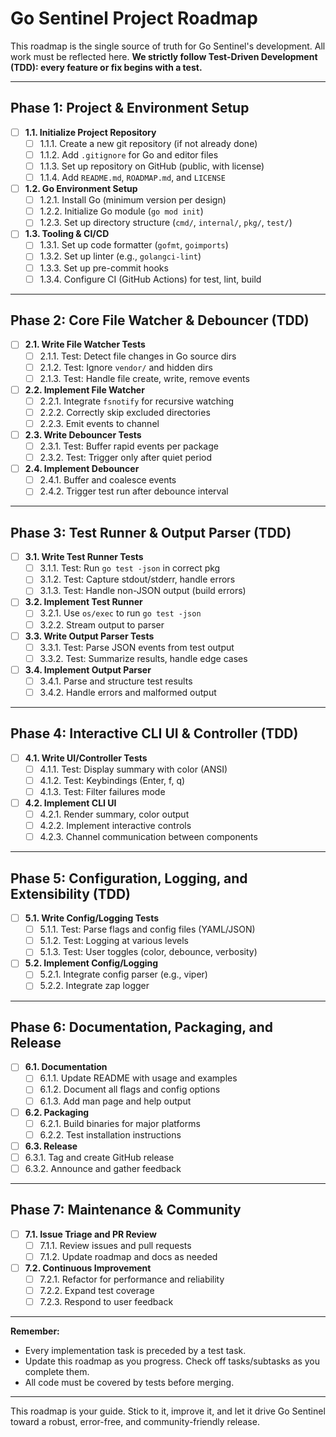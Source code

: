 # Go Sentinel Project Roadmap

This roadmap is the single source of truth for Go Sentinel's development. All work must be reflected here. **We strictly follow Test-Driven Development (TDD): every feature or fix begins with a test.**

---

## Phase 1: Project & Environment Setup

- [ ] **1.1. Initialize Project Repository**
  - [ ] 1.1.1. Create a new git repository (if not already done)
  - [ ] 1.1.2. Add `.gitignore` for Go and editor files
  - [ ] 1.1.3. Set up repository on GitHub (public, with license)
  - [ ] 1.1.4. Add `README.md`, `ROADMAP.md`, and `LICENSE`
- [ ] **1.2. Go Environment Setup**
  - [ ] 1.2.1. Install Go (minimum version per design)
  - [ ] 1.2.2. Initialize Go module (`go mod init`)
  - [ ] 1.2.3. Set up directory structure (`cmd/`, `internal/`, `pkg/`, `test/`)
- [ ] **1.3. Tooling & CI/CD**
  - [ ] 1.3.1. Set up code formatter (`gofmt`, `goimports`)
  - [ ] 1.3.2. Set up linter (e.g., `golangci-lint`)
  - [ ] 1.3.3. Set up pre-commit hooks
  - [ ] 1.3.4. Configure CI (GitHub Actions) for test, lint, build

---

## Phase 2: Core File Watcher & Debouncer (TDD)

- [ ] **2.1. Write File Watcher Tests**
  - [ ] 2.1.1. Test: Detect file changes in Go source dirs
  - [ ] 2.1.2. Test: Ignore `vendor/` and hidden dirs
  - [ ] 2.1.3. Test: Handle file create, write, remove events
- [ ] **2.2. Implement File Watcher**
  - [ ] 2.2.1. Integrate `fsnotify` for recursive watching
  - [ ] 2.2.2. Correctly skip excluded directories
  - [ ] 2.2.3. Emit events to channel
- [ ] **2.3. Write Debouncer Tests**
  - [ ] 2.3.1. Test: Buffer rapid events per package
  - [ ] 2.3.2. Test: Trigger only after quiet period
- [ ] **2.4. Implement Debouncer**
  - [ ] 2.4.1. Buffer and coalesce events
  - [ ] 2.4.2. Trigger test run after debounce interval

---

## Phase 3: Test Runner & Output Parser (TDD)

- [ ] **3.1. Write Test Runner Tests**
  - [ ] 3.1.1. Test: Run `go test -json` in correct pkg
  - [ ] 3.1.2. Test: Capture stdout/stderr, handle errors
  - [ ] 3.1.3. Test: Handle non-JSON output (build errors)
- [ ] **3.2. Implement Test Runner**
  - [ ] 3.2.1. Use `os/exec` to run `go test -json`
  - [ ] 3.2.2. Stream output to parser
- [ ] **3.3. Write Output Parser Tests**
  - [ ] 3.3.1. Test: Parse JSON events from test output
  - [ ] 3.3.2. Test: Summarize results, handle edge cases
- [ ] **3.4. Implement Output Parser**
  - [ ] 3.4.1. Parse and structure test results
  - [ ] 3.4.2. Handle errors and malformed output

---

## Phase 4: Interactive CLI UI & Controller (TDD)

- [ ] **4.1. Write UI/Controller Tests**
  - [ ] 4.1.1. Test: Display summary with color (ANSI)
  - [ ] 4.1.2. Test: Keybindings (Enter, f, q)
  - [ ] 4.1.3. Test: Filter failures mode
- [ ] **4.2. Implement CLI UI**
  - [ ] 4.2.1. Render summary, color output
  - [ ] 4.2.2. Implement interactive controls
  - [ ] 4.2.3. Channel communication between components

---

## Phase 5: Configuration, Logging, and Extensibility (TDD)

- [ ] **5.1. Write Config/Logging Tests**
  - [ ] 5.1.1. Test: Parse flags and config files (YAML/JSON)
  - [ ] 5.1.2. Test: Logging at various levels
  - [ ] 5.1.3. Test: User toggles (color, debounce, verbosity)
- [ ] **5.2. Implement Config/Logging**
  - [ ] 5.2.1. Integrate config parser (e.g., viper)
  - [ ] 5.2.2. Integrate zap logger

---

## Phase 6: Documentation, Packaging, and Release

- [ ] **6.1. Documentation**
  - [ ] 6.1.1. Update README with usage and examples
  - [ ] 6.1.2. Document all flags and config options
  - [ ] 6.1.3. Add man page and help output
- [ ] **6.2. Packaging**
  - [ ] 6.2.1. Build binaries for major platforms
  - [ ] 6.2.2. Test installation instructions
- [ ]  **6.3. Release**
  - [ ] 6.3.1. Tag and create GitHub release
  - [ ] 6.3.2. Announce and gather feedback

---

## Phase 7: Maintenance & Community

- [ ] **7.1. Issue Triage and PR Review**
  - [ ] 7.1.1. Review issues and pull requests
  - [ ] 7.1.2. Update roadmap and docs as needed
- [ ] **7.2. Continuous Improvement**
  - [ ] 7.2.1. Refactor for performance and reliability
  - [ ] 7.2.2. Expand test coverage
  - [ ] 7.2.3. Respond to user feedback

---

**Remember:**
- Every implementation task is preceded by a test task.
- Update this roadmap as you progress. Check off tasks/subtasks as you complete them.
- All code must be covered by tests before merging.

---

This roadmap is your guide. Stick to it, improve it, and let it drive Go Sentinel toward a robust, error-free, and community-friendly release.
